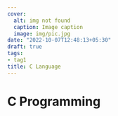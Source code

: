 ```yaml
---
cover:
  alt: img not found
  caption: Image caption
  image: img/pic.jpg
date: "2022-10-07T12:48:13+05:30"
draft: true
tags:
- tag1
title: C Language
---
```


# C Programming
